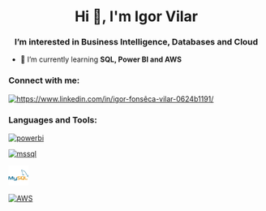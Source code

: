 <h1 align="center">Hi 👋, I'm Igor Vilar</h1>
<h3 align="center">I’m interested in Business Intelligence, Databases and Cloud</h3>

- 🌱 I’m currently learning **SQL, Power BI and AWS**

<h3 align="left">Connect with me:</h3>
<p align="left">
<a href="https://www.linkedin.com/in/igor-fvilar/" target="blank"><img align="center" src="https://raw.githubusercontent.com/rahuldkjain/github-profile-readme-generator/master/src/images/icons/Social/linked-in-alt.svg" alt="https://www.linkedin.com/in/igor-fonsêca-vilar-0624b1191/" height="30" width="40" /></a>
</p>

<h3 align="left">Languages and Tools:</h3>
<p align="left"> <a href="https://powerbi.microsoft.com/" target="_blank" rel="noreferrer"></p><img src="https://upload.wikimedia.org/wikipedia/commons/thumb/c/cf/New_Power_BI_Logo.svg/630px-New_Power_BI_Logo.svg.png" alt="powerbi" width="40" height="40"/> <a href="https://www.microsoft.com/en-us/sql-server" target="_blank" rel="noreferrer"></p><img src="https://www.svgrepo.com/show/303229/microsoft-sql-server-logo.svg" alt="mssql" width="40" height="40"/> </a> <a href="https://www.mysql.com/" target="_blank" rel="noreferrer"></p><img src="https://raw.githubusercontent.com/devicons/devicon/master/icons/mysql/mysql-original-wordmark.svg" alt="mysql" width="40" height="40"/> </a> <a href="https://aws.amazon.com/pt/?nc2=h_lg" target="_blank" rel="noreferrer"></p><img src="https://upload.wikimedia.org/wikipedia/commons/9/93/Amazon_Web_Services_Logo.svg" alt="AWS" width="40" height="40"/> </a> </p>

<!---
IgorfVilar/IgorfVilar is a ✨ special ✨ repository because its `README.md` (this file) appears on your GitHub profile.
You can click the Preview link to take a look at your changes.
--->
